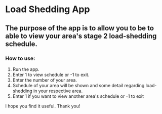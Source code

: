    # Load Shedding App
   
## The purpose of the app is to allow you to be to able to view your area's stage 2 load-shedding schedule.

### How to use:
1. Run the app.
2. Enter 1 to view schedule or -1 to exit. 
3. Enter the number of your area.
4. Schedule of your area will be shown and some detail regarding load-shedding in your respective area.
5. Enter 1 if you want to view another area's schedule or -1 to exit 

I hope you find it useful. Thank you!
